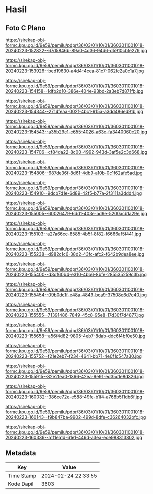 # Hasil

## Foto C Plano

https://sirekap-obj-formc.kpu.go.id/9e59/pemilu/pdpr/36/03/01/10/01/3603011001018-20240223-152822--67d5846b-89a0-4d36-94d6-d5910cbfe279.jpg

https://sirekap-obj-formc.kpu.go.id/9e59/pemilu/pdpr/36/03/01/10/01/3603011001018-20240223-153926--bed19630-a4d4-4cea-81c7-062fc2a0c1a7.jpg

https://sirekap-obj-formc.kpu.go.id/9e59/pemilu/pdpr/36/03/01/10/01/3603011001018-20240223-154158--1dfb2d10-386e-404e-93bd-2a3eb7d871fb.jpg

https://sirekap-obj-formc.kpu.go.id/9e59/pemilu/pdpr/36/03/01/10/01/3603011001018-20240223-154344--2714feaa-002f-4bc1-915a-a3dd486ed91b.jpg

https://sirekap-obj-formc.kpu.go.id/9e59/pemilu/pdpr/36/03/01/10/01/3603011001018-20240223-154543--a35b29c1-c655-4026-a63c-fa3440060c20.jpg

https://sirekap-obj-formc.kpu.go.id/9e59/pemilu/pdpr/36/03/01/10/01/3603011001018-20240223-154706--cf84da22-8c00-4992-943d-3af5e2c3d668.jpg

https://sirekap-obj-formc.kpu.go.id/9e59/pemilu/pdpr/36/03/01/10/01/3603011001018-20240223-154806--687de36f-8d61-4db9-a10b-0c1f62afe5ad.jpg

https://sirekap-obj-formc.kpu.go.id/9e59/pemilu/pdpr/36/03/01/10/01/3603011001018-20240223-154910--9dcb7d1e-6d89-42f5-b77a-2f3111a3ddd4.jpg

https://sirekap-obj-formc.kpu.go.id/9e59/pemilu/pdpr/36/03/01/10/01/3603011001018-20240223-155005--60026479-6dd1-403e-ad9e-5200acb1a29e.jpg

https://sirekap-obj-formc.kpu.go.id/9e59/pemilu/pdpr/36/03/01/10/01/3603011001018-20240223-155103--a27a66cc-8585-4b5f-8f82-f6666af5f441.jpg

https://sirekap-obj-formc.kpu.go.id/9e59/pemilu/pdpr/36/03/01/10/01/3603011001018-20240223-155238--d982c1c6-38d2-43fc-afc2-f642b9dea8ee.jpg

https://sirekap-obj-formc.kpu.go.id/9e59/pemilu/pdpr/36/03/01/10/01/3603011001018-20240223-155400--d3df60b4-e310-4bb6-8bfe-285535259c3b.jpg

https://sirekap-obj-formc.kpu.go.id/9e59/pemilu/pdpr/36/03/01/10/01/3603011001018-20240223-155454--09b0dc1f-e48a-4849-bca9-37508e6d7e40.jpg

https://sirekap-obj-formc.kpu.go.id/9e59/pemilu/pdpr/36/03/01/10/01/3603011001018-20240223-155555--71391486-7849-45c8-95e8-17d30f7d4877.jpg

https://sirekap-obj-formc.kpu.go.id/9e59/pemilu/pdpr/36/03/01/10/01/3603011001018-20240223-155658--a56f4d82-9805-4eb7-8dab-ddc6f4bf0e50.jpg

https://sirekap-obj-formc.kpu.go.id/9e59/pemilu/pdpr/36/03/01/10/01/3603011001018-20240223-155752--f21e2eb7-f234-4641-bb71-4e0f1c547a30.jpg

https://sirekap-obj-formc.kpu.go.id/9e59/pemilu/pdpr/36/03/01/10/01/3603011001018-20240223-155915--82e2fea0-1366-42ea-9e91-ed35c1e8d326.jpg

https://sirekap-obj-formc.kpu.go.id/9e59/pemilu/pdpr/36/03/01/10/01/3603011001018-20240223-160032--386ce72e-e588-49fe-b1f4-a768b5f1db6f.jpg

https://sirekap-obj-formc.kpu.go.id/9e59/pemilu/pdpr/36/03/01/10/01/3603011001018-20240223-160143--f9b847ba-9902-499d-8dfe-c36264032bfc.jpg

https://sirekap-obj-formc.kpu.go.id/9e59/pemilu/pdpr/36/03/01/10/01/3603011001018-20240223-160339--a1f1ea1d-61e1-446d-a3ea-ece988313802.jpg


## Metadata

| Key        | Value               |
| ---------- | ------------------- |
| Time Stamp | 2024-02-24 22:33:55 |
| Kode Dapil | 3603                |



